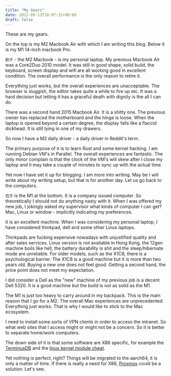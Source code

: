 ```yaml
---
title: "My Gears"
date: 2022-09-13T18:07:31+08:00
draft: false
---
```

These are my gears.

[](https://i.imgur.com/0v2iBhk.jpg)

On the top is my M2 Macbook Air with which I am writing this blog. Below it is my M1 14-inch macbook Pro.

`餃子` - the M2 Macbook - is my personal  laptop. My previous Macbook Air was a Core2Duo 2010 model. It was still in good shape, solid build, the keyboard, screen display and wifi are all working good in excellent condition. The overall performance is the only reason to retire it. 

Everything just works, but the overall experiences are unacceptable. The browser is sluggish, the editor takes quite a while to fire up etc. It was a hard decision but letting it has a graceful death with dignity is the all I can do.

There was a second hand 2015 Macbook Air. It is a shitty one. The previous owner has replaced the motherboard and the hinge is loose. When the laptop is opened beyond a certain degree, the display falls like a flaccid dickhead. It is still lying in one of my drawers.

So now I have a M2 daily driver - a daily driver in Reddit's term.

The primary purpose of it is to learn Rust and some kernel hacking.  I am running Debian VM's in Parallel. The overall experiences are fantastic. The only minor complain is that the clock of the VM's will skew after I close my laptop and it may take a couple of minutes to sync up with the actual time.

Yet now I have set it up for blogging. I am more into writing. May be I will write about my writing setup, but that is for another day. Let us go back to the computers.

`包子` is the M1 at the bottom. It is a company issued computer. So theoretically I should not do anything nasty with it. When I was offered my new job, I jokingly asked my supervisor what kinds of computer I can get? Mac, Linux or window - implicitly indicating my preferences. 

It is an excellent machine. When I was considering my personal laptop, I have considered thinkpad, dell and some other Linux laptops. 

Thinkpads are fucking expensive nowadays with unjustified quality and after sales services. Linux version is not available in Hong Kong, the 12gen machine boils like hell, the battery durability is shit and the sleep/hibernate mode are unreliable. For older models, such as the X1C8, there is a psychological barrier. The X1C8 is a good machine but it is more than two years old. Buying a new one does not feel good. Getting a second hand, the price point does not meet my expectation. 

I did consider a Dell as the "new" machine of my previous job is a decent Dell 5320. It is a good machine but the build is not as solid as the M1.

The M1 is just too heavy to carry around in my backpack. This is the main reason that I go for a M2. The overall Mac experiences are unprecedented. Everything just works. That is why I would like to stick to the Mac ecosystem.

I need to install some sorts of VPN clients in order to access the intranet. So what web sites that I access might or might not be a concern. So it is better to separate home/work computers. 

The down side of it is that some software are X86 specific, for example the [TerminusDB](https://terminusdb.com/) and the [linux kernel module cheat](https://github.com/cirosantilli/linux-kernel-module-cheat). 

Yet nothing is perfect, right? Things will be migrated to the aarch64, it is only a matter of time. If there is really a need for X86, [Proxmox](https://www.proxmox.com/) could be a solution. Let's see.

